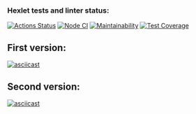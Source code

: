 ### Hexlet tests and linter status:
[![Actions Status](https://github.com/vladikKir/frontend-project-46/workflows/hexlet-check/badge.svg)](https://github.com/vladikKir/frontend-project-46/actions)
[![Node CI](https://github.com/vladikKir/frontend-project-46/actions/workflows/Node_CI.yml/badge.svg)](https://github.com/vladikKir/frontend-project-46/actions/workflows/Node_CI.yml)
[![Maintainability](https://api.codeclimate.com/v1/badges/96033f05bb01d4723f62/maintainability)](https://codeclimate.com/github/vladikKir/frontend-project-46/maintainability)
[![Test Coverage](https://api.codeclimate.com/v1/badges/96033f05bb01d4723f62/test_coverage)](https://codeclimate.com/github/vladikKir/frontend-project-46/test_coverage)

## First version:
[![asciicast](https://asciinema.org/a/teC8k9IDAv362UJCmgs7WQ8h8.svg)](https://asciinema.org/a/teC8k9IDAv362UJCmgs7WQ8h8)
## Second version:
[![asciicast](https://asciinema.org/a/jAPFF8y2oNOOQnNWGr3xBXTo2.svg)](https://asciinema.org/a/jAPFF8y2oNOOQnNWGr3xBXTo2)